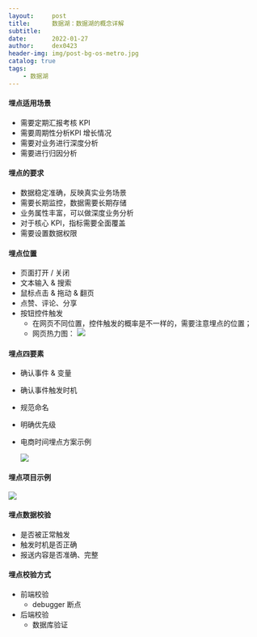 ```yaml
---
layout:     post
title:      数据湖：数据湖的概念详解
subtitle:   
date:       2022-01-27
author:     dex0423
header-img: img/post-bg-os-metro.jpg
catalog: true
tags:
    - 数据湖
---
```



#### 埋点适用场景

- 需要定期汇报考核 KPI
- 需要周期性分析KPI 增长情况
- 需要对业务进行深度分析
- 需要进行归因分析

#### 埋点的要求

- 数据稳定准确，反映真实业务场景
- 需要长期监控，数据需要长期存储
- 业务属性丰富，可以做深度业务分析
- 对于核心 KPI，指标需要全面覆盖
- 需要设置数据权限

#### 埋点位置

- 页面打开 / 关闭
- 文本输入 & 搜索
- 鼠标点击 & 拖动 & 翻页
- 点赞、评论、分享
- 按钮控件触发
  - 在网页不同位置，控件触发的概率是不一样的，需要注意埋点的位置；
  - 网页热力图：
    ![]({{site.baseurl}}/img-post/数据埋点-1.png)

#### 埋点四要素

- 确认事件 & 变量
- 确认事件触发时机
- 规范命名
- 明确优先级

- 电商时间埋点方案示例

  ![]({{site.baseurl}}/img-post/指标体系方法论-5.png)

#### 埋点项目示例

![]({{site.baseurl}}/img-post/指标体系方法论-4.png)

#### 埋点数据校验

- 是否被正常触发
- 触发时机是否正确
- 报送内容是否准确、完整

#### 埋点校验方式

- 前端校验
  - debugger 断点
- 后端校验
  - 数据库验证